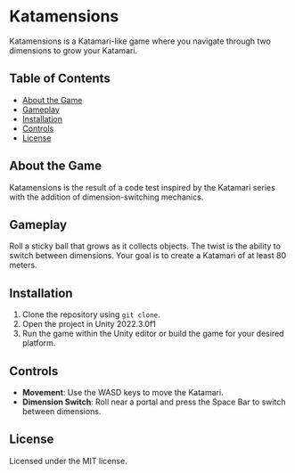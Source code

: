# Katamensions

Katamensions is a Katamari-like game where you navigate through two dimensions to grow your Katamari.

## Table of Contents
- [About the Game](#about-the-game)
- [Gameplay](#gameplay)
- [Installation](#installation)
- [Controls](#controls)
- [License](#license)

## About the Game

Katamensions is the result of a code test inspired by the Katamari series with the addition of dimension-switching mechanics.

## Gameplay

Roll a sticky ball that grows as it collects objects. The twist is the ability to switch between dimensions. Your goal is to create a Katamari of at least 80 meters.

## Installation

1. Clone the repository using `git clone`.
2. Open the project in Unity 2022.3.0f1
3. Run the game within the Unity editor or build the game for your desired platform.

## Controls

- **Movement**: Use the WASD keys to move the Katamari.
- **Dimension Switch**: Roll near a portal and press the Space Bar to switch between dimensions.

## License

Licensed under the MIT license.
